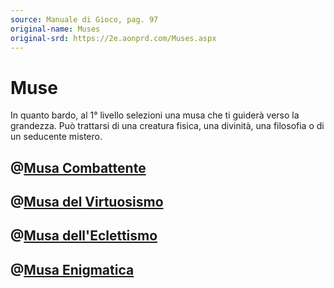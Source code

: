 ```yaml
---
source: Manuale di Gioco, pag. 97
original-name: Muses
original-srd: https://2e.aonprd.com/Muses.aspx
---
```


# Muse

In quanto bardo, al 1° livello selezioni una musa che ti guiderà verso la
grandezza. Può trattarsi di una creatura fisica, una divinità, una filosofia o
di un seducente mistero.

## @[Musa Combattente](/classi/bardo/muse/combattente)

## @[Musa del Virtuosismo](/classi/bardo/muse/del-virtuosismo)

## @[Musa dell'Eclettismo](/classi/bardo/muse/dell-eclettismo)

## @[Musa Enigmatica](/classi/bardo/muse/enigmatica)
